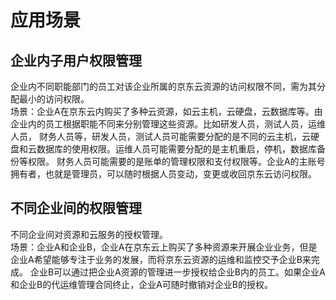 # 应用场景
## 企业内子用户权限管理
企业内不同职能部门的员工对该企业所属的京东云资源的访问权限不同，需为其分配最小的访问权限。                                                         
场景：企业A在京东云内购买了多种云资源，如云主机，云硬盘，云数据库等。由企业内的员工根据职能不同来分别管理这些资源。比如研发人员，测试人员，运维人员，
财务人员等，研发人员，测试人员可能需要分配的是不同的云主机，云硬盘和云数据库的使用权限。运维人员可能需要分配的是主机重启，停机，数据库备份等权限。
财务人员可能需要的是账单的管理权限和支付权限等。企业A的主账号拥有者，也就是管理员，可以随时根据人员变动，变更或收回京东云访问权限。
## 不同企业间的权限管理
不同企业间对资源和云服务的授权管理。  
场景：企业A和企业B，企业A在京东云上购买了多种资源来开展企业业务，但是企业A希望能够专注于业务的发展，而将京东云资源的运维和监控交予企业B来完成。
 企业B可以通过把企业A资源的管理进一步授权给企业B内的员工。如果企业A和企业B的代运维管理合同终止，企业A可随时撤销对企业B的授权。

